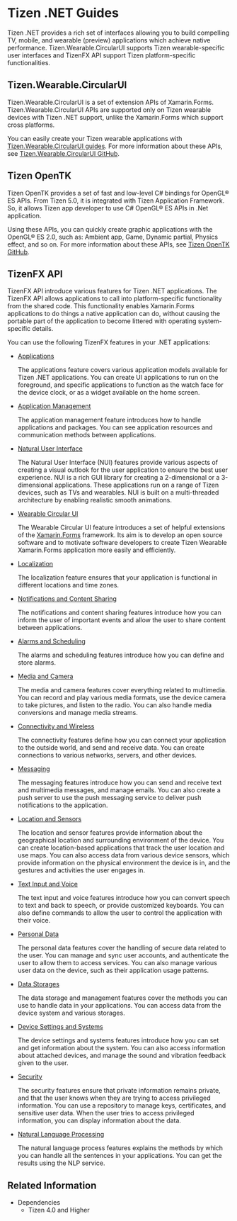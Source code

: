 # Tizen .NET Guides

Tizen .NET provides a rich set of interfaces allowing you to build compelling TV, mobile, and wearable (preview) applications which achieve native performance.
Tizen.Wearable.CircularUI supports Tizen wearable-specific user interfaces and TizenFX API support Tizen platform-specific functionalities.

## Tizen.Wearable.CircularUI

Tizen.Wearable.CircularUI is a set of extension APIs of Xamarin.Forms. Tizen.Wearable.CircularUI APIs are supported only on Tizen wearable devices with Tizen .NET support, unlike the Xamarin.Forms which support cross platforms.

You can easily create your Tizen wearable applications with [Tizen.Wearable.CircularUI guides](https://samsung.github.io/Tizen.CircularUI/guide/Overview.html). For more information about these APIs, see [Tizen.Wearable.CircularUI GitHub](https://github.com/Samsung/Tizen.CircularUI).

## Tizen OpenTK
Tizen OpenTK provides a set of fast and low-level C# bindings for OpenGL&reg; ES APIs. From Tizen 5.0, it is integrated with Tizen Application Framework. So, it allows Tizen app developer to use C# OpenGL&reg; ES APIs in .Net application.

Using these APIs, you can quickly create graphic applications with the OpenGL&reg; ES 2.0, such as: Ambient app, Game, Dynamic partial, Physics effect, and so on. For more information about these APIs, see [Tizen OpenTK GitHub](https://github.com/TizenAPI/opentk).

## TizenFX API

TizenFX API introduce various features for Tizen .NET applications. The TizenFX API allows applications to call into platform-specific functionality from the shared code. This functionality enables Xamarin.Forms applications to do things a native application can do, without causing the portable part of the application to become littered with operating system-specific details.

You can use the following TizenFX features in your .NET applications:

- [Applications](applications/overview.md)

  The applications feature covers various application models available for Tizen .NET applications. You can create UI applications to run on the foreground, and specific applications to function as the watch face for the device clock, or as a widget available on the home screen.

- [Application Management](app-management/overview.md)

  The application management feature introduces how to handle applications and packages. You can see application resources and communication methods between applications.

- [Natural User Interface](nui/overview.md)

  The Natural User Interface (NUI) features provide various aspects of creating a visual outlook for the user application to ensure the best user experience. NUI is a rich GUI library for creating a 2-dimensional or a 3-dimensional applications. These applications run on a range of Tizen devices, such as TVs and wearables. NUI is built on a multi-threaded architecture by enabling realistic smooth animations.

- [Wearable Circular UI](wcircularui/overview.md)

  The Wearable Circular UI feature introduces a set of helpful extensions of the <a href="https://docs.microsoft.com/en-us/xamarin/xamarin-forms/" target="_blank">Xamarin.Forms</a> framework.
  Its aim is to develop an open source software and to motivate software developers to create Tizen Wearable Xamarin.Forms application more easily and efficiently.

- [Localization](internationalization/localization.md)

  The localization feature ensures that your application is functional in different locations and time zones.

- [Notifications and Content Sharing](notification/overview.md)

  The notifications and content sharing features introduce how you can inform the user of important events and allow the user to share content between applications.

- [Alarms and Scheduling](alarm/alarms.md)

  The alarms and scheduling features introduce how you can define and store alarms.

- [Media and Camera](multimedia/overview.md)

  The media and camera features cover everything related to multimedia. You can record and play various media formats, use the device camera to take pictures, and listen to the radio. You can also handle media conversions and manage media streams.

- [Connectivity and Wireless](connectivity/overview.md)

  The connectivity features define how you can connect your application to the outside world, and send and receive data. You can create connections to various networks, servers, and other devices.

- [Messaging](messaging/overview.md)

  The messaging features introduce how you can send and receive text and multimedia messages, and manage emails. You can also create a push server to use the push messaging service to deliver push notifications to the application.

- [Location and Sensors](location-sensors/overview.md)

  The location and sensor features provide information about the geographical location and surrounding environment of the device. You can create location-based applications that track the user location and use maps. You can also access data from various device sensors, which provide information on the physical environment the device is in, and the gestures and activities the user engages in.

- [Text Input and Voice](text-input/overview.md)

  The text input and voice features introduce how you can convert speech to text and back to speech, or provide customized keyboards. You can also define commands to allow the user to control the application with their voice.

- [Personal Data](personal/overview.md)

  The personal data features cover the handling of secure data related to the user. You can manage and sync user accounts, and authenticate the user to allow them to access services. You can also manage various user data on the device, such as their application usage patterns.

- [Data Storages](data/data-storages.md)

  The data storage and management features cover the methods you can use to handle data in your applications. You can access data from the device system and various storages.

- [Device Settings and Systems](device/overview.md)

  The device settings and systems features introduce how you can set and get information about the system. You can also access information about attached devices, and manage the sound and vibration feedback given to the user.

- [Security](security/overview.md)

  The security features ensure that private information remains private, and that the user knows when they are trying to access privileged information. You can use a repository to manage keys, certificates, and sensitive user data. When the user tries to access privileged information, you can display information about the data.

- [Natural Language Processing](nlp/nlp.md)

  The natural language process features explains the methods by which you can handle all the sentences in your applications. You can get the results using the NLP service.

## Related Information

- Dependencies
  - Tizen 4.0 and Higher
